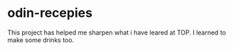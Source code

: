 # odin-recepies

This project has helped me sharpen what i have leared at TOP. 
I learned to make some drinks too.
